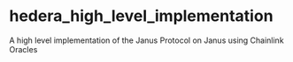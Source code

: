 # hedera_high_level_implementation
A high level implementation of the Janus Protocol on Janus using Chainlink Oracles
